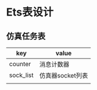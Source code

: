 # Ets表设计

## 仿真任务表



| key       | value            |
| --------- | ---------------- |
| counter   | 消息计数器       |
| sock_list | 仿真器socket列表 |
|           |                  |

